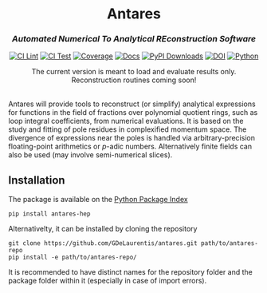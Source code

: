 # <div align="center">Antares</div>
### <div align="center"><em>Automated Numerical To Analytical REconstruction Software</em></div>

<div align="center">

[![CI Lint](https://github.com/GDeLaurentis/antares/actions/workflows/ci_lint.yml/badge.svg)](https://github.com/GDeLaurentis/antares/actions/workflows/ci_lint.yml)
[![CI Test](https://github.com/GDeLaurentis/antares/actions/workflows/ci_test.yml/badge.svg)](https://github.com/GDeLaurentis/antares/actions/workflows/ci_test.yml)
[![Coverage](https://img.shields.io/badge/Coverage-37%25-red?labelColor=2a2f35)](https://github.com/GDeLaurentis/antares/actions)
[![Docs](https://github.com/GDeLaurentis/antares/actions/workflows/cd_docs.yml/badge.svg?label=Docs)](https://gdelaurentis.github.io/antares/)
[![PyPI Downloads](https://img.shields.io/pypi/dm/antares-hep.svg?label=PyPI%20downloads)](https://pypi.org/project/antares-hep/)
[![DOI](https://zenodo.org/badge/902351393.svg)](https://doi.org/10.5281/zenodo.14501989)
[![Python](https://img.shields.io/pypi/pyversions/antares-hep?label=Python)](https://pypi.org/project/antares-hep/)

</div>

<div align="center">
The current version is meant to load and evaluate results only.<br>
Reconstruction routines coming soon!
</div>

<br>

Antares will provide tools to reconstruct (or simplify) analytical expressions for functions in the field of fractions over polynomial quotient rings, such as loop integral coefficients, from numerical evaluations. It is based on the study and fitting of pole residues in complexified momentum space. The divergence of expressions near the poles is handled via arbitrary-precision floating-point arithmetics or $p$-adic numbers. Alternatively finite fields can also be used (may involve semi-numerical slices).

## Installation
The package is available on the [Python Package Index](https://pypi.org/project/antares-hep/)
```console
pip install antares-hep
```
Alternativelty, it can be installed by cloning the repository
```console
git clone https://github.com/GDeLaurentis/antares.git path/to/antares-repo
pip install -e path/to/antares-repo/
```
It is recommended to have distinct names for the repository folder and the package folder within it (especially in case of import errors).

